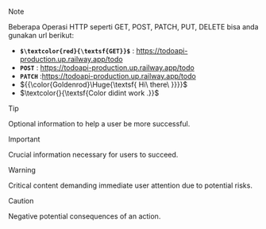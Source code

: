 > [!NOTE]
> Beberapa Operasi HTTP seperti GET, POST, PATCH, PUT, DELETE bisa anda gunakan url berikut:
> + **`$\textcolor{red}{\textsf{GET}}$`** : https://todoapi-production.up.railway.app/todo
> + **`POST`** : https://todoapi-production.up.railway.app/todo
> + **`PATCH`** :https://todoapi-production.up.railway.app/todo
> + ${{\color{Goldenrod}\Huge{\textsf{  Hi\ there\ \}}}}\$
> + $\textcolor{}{\textsf{Color didint work .}}$ 



> [!TIP]
> Optional information to help a user be more successful.

> [!IMPORTANT]
> Crucial information necessary for users to succeed.

> [!WARNING]
> Critical content demanding immediate user attention due to potential risks.

> [!CAUTION]
> Negative potential consequences of an action.




